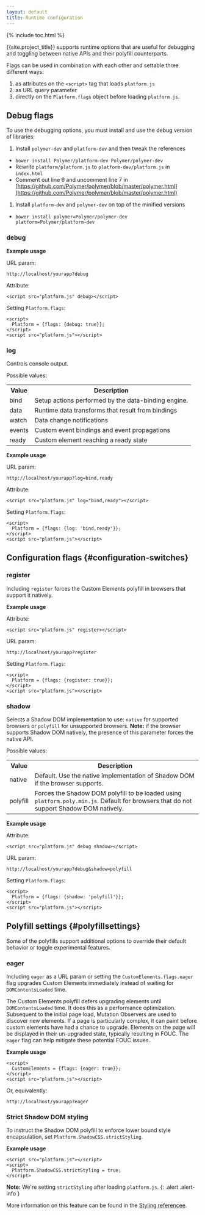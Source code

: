 ```yaml
---
layout: default
title: Runtime configuration
---
```


{% include toc.html %}

{{site.project_title}} supports runtime options that are useful for debugging
and toggling between native APIs and their polyfill counterparts.

Flags can be used in combination with each other and settable three different ways:

1. as attributes on the `<script>` tag that loads `platform.js`
2. as URL query parameter
3. directly on the `Platform.flags` object before loading `platform.js`. 

## Debug flags

To use the debugging options, you must install and use the debug version of libraries:

1. Install `polymer-dev` and `platform-dev` and then tweak the references
  - `bower install Polymer/platform-dev Polymer/polymer-dev`
  - Rewrite `platform/platform.js` to `platform-dev/platform.js` in `index.html`
  - Comment out line 6 and uncomment line 7 in [https://github.com/Polymer/polymer/blob/master/polymer.html](https://github.com/Polymer/polymer/blob/master/polymer.html)
1. Install `platform-dev` and `polymer-dev` on top of the minified versions
  - `bower install polymer=Polymer/polymer-dev platform=Polymer/platform-dev`

### debug

**Example usage**

URL param:

    http://localhost/yourapp?debug

Attribute:

    <script src="platform.js" debug></script>

Setting `Platform.flags`:

    <script>
      Platform = {flags: {debug: true}};
    </script>
    <script src="platform.js"></script>

### log

Controls console output.

Possible values:

<table class="table">
  <tr>
    <th>Value</th><th>Description</th>
  </tr>
  <tr>
    <td>bind</td><td>Setup actions performed by the data-binding engine.</td>
  </tr>
  <tr>
    <td>data</td><td>Runtime data transforms that result from bindings</td>
  </tr>
  <tr>
    <td>watch</td><td>Data change notifications</td>
  </tr>
  <tr>
    <td>events</td><td>Custom event bindings and event propagations</td>
  </tr>
  <tr>
    <td>ready</td><td>Custom element reaching a ready state</td>
  </tr>
</table>

**Example usage**

URL param:

    http://localhost/yourapp?log=bind,ready

Attribute:

    <script src="platform.js" log="bind,ready"></script>

Setting `Platform.flags`:

    <script>
      Platform = {flags: {log: 'bind,ready'}};
    </script>
    <script src="platform.js"></script>

## Configuration flags {#configuration-switches}

### register

Including `register` forces the Custom Elements polyfill in browsers that support it natively.

**Example usage**

Attribute:

    <script src="platform.js" register></script>

URL param:

    http://localhost/yourapp?register

Setting `Platform.flags`:

    <script>
      Platform = {flags: {register: true}};
    </script>
    <script src="platform.js"></script>

### shadow

Selects a Shadow DOM implementation to use: `native` for supported browsers or `polyfill`
for unsupported browsers. **Note:** if the browser supports Shadow DOM natively, the presence
of this parameter forces the native API.

Possible values:

<table class="table">
  <tr>
    <th>Value</th><th>Description</th>
  </tr>
  <tr>
    <td>native</td><td>Default. Use the native implementation of Shadow DOM if the browser supports.</td>
  </tr>
  <tr>
    <td>polyfill</td><td>Forces the Shadow DOM polyfill to be loaded using <code>platform.poly.min.js</code>. Default for browsers that do not support Shadow DOM natively.</td>
  </tr>
</table>

**Example usage**

Attribute:

    <script src="platform.js" debug shadow></script>

URL param:

    http://localhost/yourapp?debug&shadow=polyfill

Setting `Platform.flags`:

    <script>
      Platform = {flags: {shadow: 'polyfill'}};
    </script>
    <script src="platform.js"></script>

## Polyfill settings {#polyfillsettings}

Some of the polyfills support additional options to override their default behavior
or toggle experimental features.

### eager

Including `eager` as a URL param or setting the `CustomElements.flags.eager` flag
upgrades Custom Elements immediately instead of waiting for `DOMContentsLoaded` time.

The Custom Elements polyfill defers upgrading elements until `DOMContentsLoaded` time. It does this as a performance optimization. Subsequent to the initial page load, Mutation Observers are used to discover new elements. If a page is particularly complex, it can paint before custom elements have
had a chance to upgrade. Elements on the page will be displayed in their un-upgraded state, typically
resulting in FOUC. The `eager` flag can help mitigate these potential FOUC issues.

**Example usage**

    <script>
      CustomElements = {flags: {eager: true}};
    </script>
    <script src="platform.js"></script>

Or, equivalently:

    http://localhost/yourapp?eager

### Strict Shadow DOM styling

To instruct the Shadow DOM polyfill to enforce lower bound style encapsulation,
set `Platform.ShadowCSS.strictStyling`.

**Example usage**

    <script src="platform.js"></script>
    <script>
      Platform.ShadowCSS.strictStyling = true;
    </script>

**Note:** We're setting `strictStyling` after loading `platform.js`.
{: .alert .alert-info }

More information on this feature can be found in the [Styling referencee](docs/polymer/styling.html#strictstyling).

<!--
## eval

When `true`, component scripts are executed with `eval` instead of script tag injection. Default is `false`.

Example:

    <script src="platform.js" eval="true"></script>

  or

    http://localhost/polymer/toolkit-ui/getting_started/?eval

-->